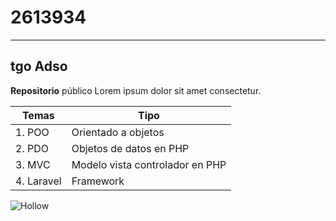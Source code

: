 # 2613934
---
## tgo Adso

**Repositorio** público 
Lorem ipsum dolor sit amet consectetur.

| Temas | Tipo |
|-------|------|
|1. POO | Orientado a objetos | A |
|2. PDO | Objetos de datos en PHP | B |
|3. MVC | Modelo vista controlador en PHP | C |
|4. Laravel | Framework | D |

![Hollow](https://yt3.googleusercontent.com/X2khvpsaD3t1Rr55mGlECqwtI3zX1cbKwx7a_KKp8O1-5yEhBWFkVroy1Ef5KeJUtAQuhx7I=s900-c-k-c0x00ffffff-no-rj)

